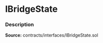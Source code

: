 # IBridgeState

### Description <a id="description"></a>

**Source:** contracts/interfaces/IBridgeState.sol



